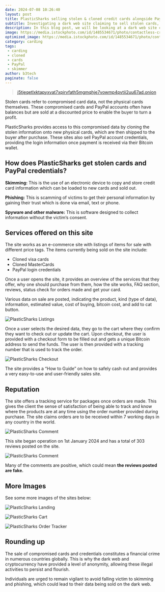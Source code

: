 ```yaml
---
date: 2024-07-08 10:26:40
layout: post
title: PlasticSharks selling stolen & cloned credit cards alongside PayPal credentials
subtitle: Investigating a dark web site claiming to sell stolen cards, cloned cards and compromised PayPal credentials.
description: In this blog post, we will be looking at a dark web site claiming to sell stolen cards, cloned cards and compromised PayPal credentials.
image: https://media.istockphoto.com/id/1485534671/photo/contactless-credit-card-payment-unrecognizable-people.webp?b=1&s=170667a&w=0&k=20&c=F2O07k-6kdx65UElTyy4skeaMTDjsLvzvgEUBbOhrOU=
optimized_image: https://media.istockphoto.com/id/1485534671/photo/contactless-credit-card-payment-unrecognizable-people.webp?b=1&s=170667a&w=0&k=20&c=F2O07k-6kdx65UElTyy4skeaMTDjsLvzvgEUBbOhrOU=
category: carding
tags:
 - carding
 - cloned
 - cards
 - PayPal
 - skimmer
author: b3tech
paginate: false
---
```


> [j5tjeqetlxktapyxvat7xpirvfath5mgmqhje7vowmp4pvtii2uu67ad.onion](https://j5tjeqetlxktapyxvat7xpirvfath5mgmqhje7vowmp4pvtii2uu67ad.onion/)

Stolen cards refer to compromised card data, not the physical cards themselves. These compromised cards and PayPal accounts often have balances but are sold at a discounted price to enable the buyer to turn a profit.

PlasticSharks provides access to this compromised data by cloning the stolen information onto new physical cards, which are then shipped to the buyer after purchase. These sites also sell PayPal account credentials, providing the login information once payment is received via their Bitcoin wallet.


## How does PlasticSharks get stolen cards and PayPal credentials?
**Skimming:**
This is the use of an electronic device to copy and store credit card information which can be loaded to new cards and sold out.

**Phishing:**
This is scamming of victims to get their personal information by gaining their trust which is done via email, text or phone.

**Spyware and other malware:**
This is software designed to collect information without the victim’s consent.


## Services offered on this site
The site works as an e-commerce site with listings of items for sale with different price tags. The items currently being sold on the site include:

* Cloned visa cards
* Cloned MasterCards
* PayPal login credentials

Once a user opens the site, it provides an overview of the services that they offer, why one should purchase from them, how the site works, FAQ section, reviews, status check for orders made and get your card.

Various data on sale are posted, indicating the product, kind (type of data), information, estimated value, cost of buying, bitcoin cost, and add to cat button.

![PlasticSharks Listings](https://i.postimg.cc/YCb7vvsb/plasticsharksdata.png "PlasticSharks Listings")

Once a user selects the desired data, they go to the cart where they confirm they want to check out or update the cart. Upon checkout, the user is provided with a checkout form to be filled out and gets a unique Bitcoin address to send the funds. The user is then provided with a tracking number that is used to track the order.

![PlasticSharks Checkout](https://i.postimg.cc/7YN8RCww/plasticsharkscheckout.png "PlasticSharks Checkout")

The site provides a “How to Guide” on how to safely cash out and provides a very easy-to-use and user-friendly sales site.

## Reputation
The site offers a tracking service for packages once orders are made. This gives the client the sense of satisfaction of being able to track and know where the products are at any time using the order number provided during purchase. The site claims orders are to be received within 7 working days in any country in the world.

![PlasticSharks Comment](https://i.postimg.cc/Njh9dzsW/plasticsharkscomment1.png "PlasticSharks Comment")

This site began operation on 1st January 2024 and has a total of 303 reviews posted on the site.

![PlasticSharks Comment](https://i.postimg.cc/rsBmYDkS/plasticsharkscomment2.png "PlasticSharks Comment")

Many of the comments are positive, which could mean **the reviews posted are fake.**

## More Images
See some more images of the sites below:

![PlasticSharks Landing](https://i.postimg.cc/QtBKRCBq/plasticsharks.png "PlasticSharks Landing")

![PlasticSharks Cart](https://i.postimg.cc/xdpbxMdC/plasticsharkscart.png "PlasticSharks Cart")

![PlasticSharks Order Tracker](https://i.postimg.cc/zfGgF086/plasticsharksordercheck.png "PlasticSharks Order Tracker")


## Rounding up
The sale of compromised cards and credentials constitutes a financial crime in numerous countries globally. This is why the dark web and cryptocurrency have provided a level of anonymity, allowing these illegal activities to persist and flourish. 

Individuals are urged to remain vigilant to avoid falling victim to skimming and phishing, which could lead to their data being sold on the dark web.
